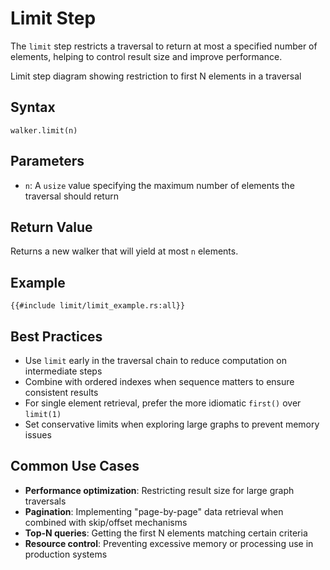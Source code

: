# Limit Step

The `limit` step restricts a traversal to return at most a specified number of elements, helping to control result size
and improve performance.

<object type="image/svg+xml" data="limit/image.svg" width="650" height="300">
Limit step diagram showing restriction to first N elements in a traversal
</object>

## Syntax

```rust,noplayground
walker.limit(n)
```

## Parameters

- `n`: A `usize` value specifying the maximum number of elements the traversal should return

## Return Value

Returns a new walker that will yield at most `n` elements.

## Example

```rust,noplayground
{{#include limit/limit_example.rs:all}}
```

## Best Practices

- Use `limit` early in the traversal chain to reduce computation on intermediate steps
- Combine with ordered indexes when sequence matters to ensure consistent results
- For single element retrieval, prefer the more idiomatic `first()` over `limit(1)`
- Set conservative limits when exploring large graphs to prevent memory issues

## Common Use Cases

- **Performance optimization**: Restricting result size for large graph traversals
- **Pagination**: Implementing "page-by-page" data retrieval when combined with skip/offset mechanisms
- **Top-N queries**: Getting the first N elements matching certain criteria
- **Resource control**: Preventing excessive memory or processing use in production systems